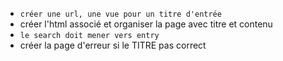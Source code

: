 - `créer une url, une vue pour un titre d'entrée`
- créer l'html associé et organiser la page avec titre et contenu
- `le search doit mener vers entry`
- créer la page d'erreur si le TITRE pas correct